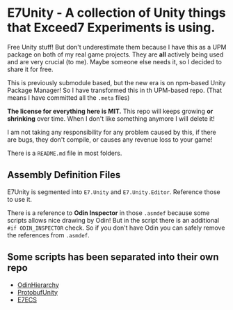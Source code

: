 # E7Unity - A collection of Unity things that Exceed7 Experiments is using.

Free Unity stuff! But don't underestimate them because I have this as a UPM package on both of my real game projects. They are **all** actively being used and are very crucial (to me). Maybe someone else needs it, so I decided to share it for free.

This is previously submodule based, but the new era is on npm-based Unity Package Manager! So I have transformed this in th UPM-based repo. (That means I have committed all the `.meta` files)

**The license for everything here is MIT.** This repo will keeps growing **or shrinking** over time. When I don't like something anymore I will delete it!

I am not taking any responsibility for any problem caused by this, if there are bugs, they don't compile, or causes any revenue loss to your game!

There is a `README.md` file in most folders.

## Assembly Definition Files

E7Unity is segmented into `E7.Unity` and `E7.Unity.Editor`. Reference those to use it.

There is a reference to **Odin Inspector** in those `.asmdef` because some scripts allows nice drawing by Odin!
But in the script there is an additional `#if ODIN_INSPECTOR` check. So if you don't have Odin you can safely remove the references from `.asmdef`.

## Some scripts has been separated into their own repo

- [OdinHierarchy](https://github.com/5argon/OdinHierarchy)
- [ProtobufUnity](https://github.com/5argon/protobuf-unity)
- [E7ECS](https://github.com/5argon/E7ECS)